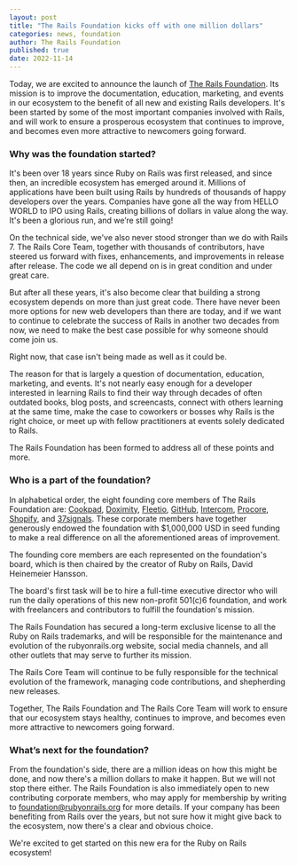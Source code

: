 ```yaml
---
layout: post
title: "The Rails Foundation kicks off with one million dollars"
categories: news, foundation
author: The Rails Foundation
published: true
date: 2022-11-14
---
```


Today, we are excited to announce the launch of [The Rails Foundation](/foundation). Its mission is to improve the documentation, education, marketing, and events in our ecosystem to the benefit of all new and existing Rails developers. It's been started by some of the most important companies involved with Rails, and will work to ensure a prosperous ecosystem that continues to improve, and becomes even more attractive to newcomers going forward.


### Why was the foundation started?

It's been over 18 years since Ruby on Rails was first released, and since then, an incredible ecosystem has emerged around it. Millions of applications have been built using Rails by hundreds of thousands of happy developers over the years. Companies have gone all the way from HELLO WORLD to IPO using Rails, creating billions of dollars in value along the way. It's been a glorious run, and we’re still going!

On the technical side, we've also never stood stronger than we do with Rails 7. The Rails Core Team, together with thousands of contributors, have steered us forward with fixes, enhancements, and improvements in release after release. The code we all depend on is in great condition and under great care.

But after all these years, it's also become clear that building a strong ecosystem depends on more than just great code. There have never been more options for new web developers than there are today, and if we want to continue to celebrate the success of Rails in another two decades from now, we need to make the best case possible for why someone should come join us.

Right now, that case isn't being made as well as it could be.

The reason for that is largely a question of documentation, education, marketing, and events. It's not nearly easy enough for a developer interested in learning Rails to find their way through decades of often outdated books, blog posts, and screencasts, connect with others learning at the same time, make the case to coworkers or bosses why Rails is the right choice, or meet up with fellow practitioners at events solely dedicated to Rails.

The Rails Foundation has been formed to address all of these points and more.


### Who is a part of the foundation?

In alphabetical order, the eight founding core members of The Rails Foundation are: <a href="https://cookpad.com">Cookpad</a>, <a href="https://www.doximity.com">Doximity</a>, <a href="https://www.fleetio.com">Fleetio</a>, <a href="https://github.com">GitHub</a>, <a href="https://www.intercom.com">Intercom</a>, <a href="https://www.procore.com">Procore</a>, <a href="https://www.shopify.com">Shopify</a>, and <a href="https://37signals.com">37signals</a>. These corporate members have together generously endowed the foundation with $1,000,000 USD in seed funding to make a real difference on all the aforementioned areas of improvement.

The founding core members are each represented on the foundation's board, which is then chaired by the creator of Ruby on Rails, David Heinemeier Hansson.

The board's first task will be to hire a full-time executive director who will run the daily operations of this new non-profit 501(c)6 foundation, and work with freelancers and contributors to fulfill the foundation's mission. 

The Rails Foundation has secured a long-term exclusive license to all the Ruby on Rails trademarks, and will be responsible for the maintenance and evolution of the rubyonrails.org website, social media channels, and all other outlets that may serve to further its mission.

The Rails Core Team will continue to be fully responsible for the technical evolution of the framework, managing code contributions, and shepherding new releases.

Together, The Rails Foundation and The Rails Core Team will work to ensure that our ecosystem stays healthy, continues to improve, and becomes even more attractive to newcomers going forward.


### What’s next for the foundation?

From the foundation's side, there are a million ideas on how this might be done, and now there's a million dollars to make it happen. But we will not stop there either. The Rails Foundation is also immediately open to new contributing corporate members, who may apply for membership by writing to foundation@rubyonrails.org for more details. If your company has been benefiting from Rails over the years, but not sure how it might give back to the ecosystem, now there's a clear and obvious choice.

We're excited to get started on this new era for the Ruby on Rails ecosystem!
